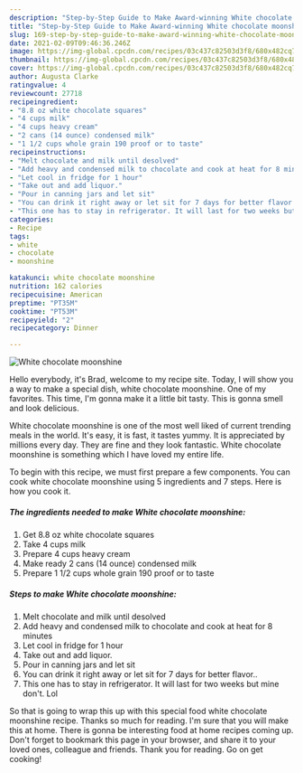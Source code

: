 ```yaml
---
description: "Step-by-Step Guide to Make Award-winning White chocolate moonshine"
title: "Step-by-Step Guide to Make Award-winning White chocolate moonshine"
slug: 169-step-by-step-guide-to-make-award-winning-white-chocolate-moonshine
date: 2021-02-09T09:46:36.246Z
image: https://img-global.cpcdn.com/recipes/03c437c82503d3f8/680x482cq70/white-chocolate-moonshine-recipe-main-photo.jpg
thumbnail: https://img-global.cpcdn.com/recipes/03c437c82503d3f8/680x482cq70/white-chocolate-moonshine-recipe-main-photo.jpg
cover: https://img-global.cpcdn.com/recipes/03c437c82503d3f8/680x482cq70/white-chocolate-moonshine-recipe-main-photo.jpg
author: Augusta Clarke
ratingvalue: 4
reviewcount: 27718
recipeingredient:
- "8.8 oz white chocolate squares"
- "4 cups milk"
- "4 cups heavy cream"
- "2 cans (14 ounce) condensed milk"
- "1 1/2 cups whole grain 190 proof or to taste"
recipeinstructions:
- "Melt chocolate and milk until desolved"
- "Add heavy and condensed milk to chocolate and cook at heat for 8 minutes"
- "Let cool in fridge for 1 hour"
- "Take out and add liquor."
- "Pour in canning jars and let sit"
- "You can drink it right away or let sit for 7 days for better flavor.."
- "This one has to stay in refrigerator. It will last for two weeks but mine don&#39;t. Lol"
categories:
- Recipe
tags:
- white
- chocolate
- moonshine

katakunci: white chocolate moonshine 
nutrition: 162 calories
recipecuisine: American
preptime: "PT35M"
cooktime: "PT53M"
recipeyield: "2"
recipecategory: Dinner

---
```



![White chocolate moonshine](https://img-global.cpcdn.com/recipes/03c437c82503d3f8/680x482cq70/white-chocolate-moonshine-recipe-main-photo.jpg)

Hello everybody, it's Brad, welcome to my recipe site. Today, I will show you a way to make a special dish, white chocolate moonshine. One of my favorites. This time, I'm gonna make it a little bit tasty. This is gonna smell and look delicious.

White chocolate moonshine is one of the most well liked of current trending meals in the world. It's easy, it is fast, it tastes yummy. It is appreciated by millions every day. They are fine and they look fantastic. White chocolate moonshine is something which I have loved my entire life.




To begin with this recipe, we must first prepare a few components. You can cook white chocolate moonshine using 5 ingredients and 7 steps. Here is how you cook it.

<!--inarticleads1-->

##### The ingredients needed to make White chocolate moonshine:

1. Get 8.8 oz white chocolate squares
1. Take 4 cups milk
1. Prepare 4 cups heavy cream
1. Make ready 2 cans (14 ounce) condensed milk
1. Prepare 1 1/2 cups whole grain 190 proof or to taste




<!--inarticleads2-->

##### Steps to make White chocolate moonshine:

1. Melt chocolate and milk until desolved
1. Add heavy and condensed milk to chocolate and cook at heat for 8 minutes
1. Let cool in fridge for 1 hour
1. Take out and add liquor.
1. Pour in canning jars and let sit
1. You can drink it right away or let sit for 7 days for better flavor..
1. This one has to stay in refrigerator. It will last for two weeks but mine don&#39;t. Lol




So that is going to wrap this up with this special food white chocolate moonshine recipe. Thanks so much for reading. I'm sure that you will make this at home. There is gonna be interesting food at home recipes coming up. Don't forget to bookmark this page in your browser, and share it to your loved ones, colleague and friends. Thank you for reading. Go on get cooking!
